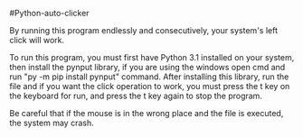 #Python-auto-clicker

By running this program endlessly and consecutively, your system's left click will work.

To run this program, you must first have Python 3.1 installed on your system, then install the pynput library, if you are using the windows open cmd and run "py -m pip install pynput" command. After installing this library, run the file and if you want the click operation to work, you must press the t key on the keyboard for run, and press the t key again to stop the program.

Be careful that if the mouse is in the wrong place and the file is executed, the system may crash.
